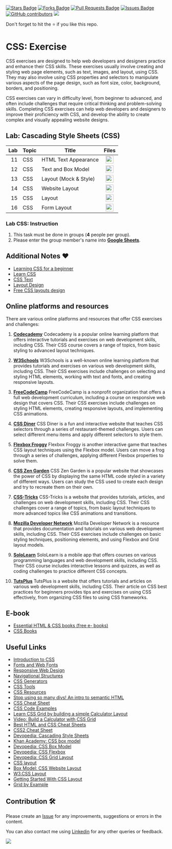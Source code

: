 <a href="https://github.com/drshahizan/learn-php/stargazers"><img src="https://img.shields.io/github/stars/drshahizan/learn-php" alt="Stars Badge"/></a>
<a href="https://github.com/drshahizan/learn-php/network/members"><img src="https://img.shields.io/github/forks/drshahizan/learn-php" alt="Forks Badge"/></a>
<a href="https://github.com/drshahizan/learn-php/pulls"><img src="https://img.shields.io/github/issues-pr/drshahizan/learn-php" alt="Pull Requests Badge"/></a>
<a href="https://github.com/drshahizan/learn-php/issues"><img src="https://img.shields.io/github/issues/drshahizan/learn-php" alt="Issues Badge"/></a>
<a href="https://github.com/drshahizan/learn-php/graphs/contributors"><img alt="GitHub contributors" src="https://img.shields.io/github/contributors/drshahizan/learn-php?color=2b9348"></a>
![](https://visitor-badge.glitch.me/badge?page_id=drshahizan/learn-php)

Don't forget to hit the :star: if you like this repo.

# CSS: Exercise
CSS exercises are designed to help web developers and designers practice and enhance their CSS skills. These exercises usually involve creating and styling web page elements, such as text, images, and layout, using CSS. They may also involve using CSS properties and selectors to manipulate various aspects of the page design, such as font size, color, background, borders, and positioning.

CSS exercises can vary in difficulty level, from beginner to advanced, and often include challenges that require critical thinking and problem-solving skills. Completing CSS exercises can help web developers and designers to improve their proficiency with CSS, and develop the ability to create complex and visually appealing website designs. 

## Lab: Cascading Style Sheets (CSS)

| Lab | Topic | Title | Files |
| -----: | ----- | ----- | :------: | 
| 11 | CSS | HTML Text Appearance |<a href="https://github.com/drshahizan/learn-php/tree/main/lab/css/lab11" ><img src="../../images/folder_info.png" width="24px" height="24px" ></a> |
| 12 | CSS | Text and Box Model |<a href="https://github.com/drshahizan/learn-php/tree/main/lab/css/lab12" ><img src="../../images/folder_info.png" width="24px" height="24px"></a>|
| 13 | CSS | Layout (Mock & Style) |<a href="https://github.com/drshahizan/learn-php/tree/main/lab/css/lab13" ><img src="../../images/folder_info.png" width="24px" height="24px" ></a> |
| 14 | CSS | Website Layout |<a href="https://github.com/drshahizan/learn-php/tree/main/lab/css/lab14" ><img src="../../images/folder_info.png" width="24px" height="24px" ></a> |
| 15 | CSS | Layout |<a href="https://github.com/drshahizan/learn-php/tree/main/lab/css/lab15" ><img src="../../images/folder_info.png" width="24px" height="24px" ></a> |
| 16 | CSS | Form Layout |<a href="https://github.com/drshahizan/learn-php/tree/main/lab/css/lab16" ><img src="../../images/folder_info.png" width="24px" height="24px" ></a> |

### Lab CSS: Instruction

1. This task must be done in groups (**4** people per group).
2. Please enter the group member's name into **[Google Sheets](https://docs.google.com/spreadsheets/d/1Php82HH-wrviP2rOho94JmztpPcXmgFL/edit?usp=sharing&ouid=116754994049085925053&rtpof=true&sd=true)**.

## Additional Notes ❤️
- [Learning CSS for a beginner](topic-css.md) 
- [Learn CSS](learn-css.md) 
- [CSS Text](css-text.md)
- [Layout Design](layout-design.md) 
- [Free CSS layouts design](free-layout.md) 

## Online platforms and resources
There are various online platforms and resources that offer CSS exercises and challenges:

1. [**Codecademy**](https://www.codecademy.com/learn/learn-css)
Codecademy is a popular online learning platform that offers interactive tutorials and exercises on web development skills, including CSS. Their CSS course covers a range of topics, from basic styling to advanced layout techniques.

2. [**W3Schools**](https://www.w3schools.com/css/exercise.asp)
W3Schools is a well-known online learning platform that provides tutorials and exercises on various web development skills, including CSS. Their CSS exercises include challenges on selecting and styling HTML elements, working with text and fonts, and creating responsive layouts.

3. [**FreeCodeCamp**](https://www.freecodecamp.org/learn/responsive-web-design/basic-css/)
FreeCodeCamp is a nonprofit organization that offers a full web development curriculum, including a course on responsive web design that covers CSS. Their CSS exercises include challenges on styling HTML elements, creating responsive layouts, and implementing CSS animations.

4. [**CSS Diner**](https://flukeout.github.io/)
CSS Diner is a fun and interactive website that teaches CSS selectors through a series of restaurant-themed challenges. Users can select different menu items and apply different selectors to style them.

5. [**Flexbox Froggy**](https://flexboxfroggy.com/)
Flexbox Froggy is another interactive game that teaches CSS layout techniques using the Flexbox model. Users can move a frog through a series of challenges, applying different Flexbox properties to solve them.

6. [**CSS Zen Garden**](http://www.csszengarden.com/)
CSS Zen Garden is a popular website that showcases the power of CSS by displaying the same HTML code styled in a variety of different ways. Users can study the CSS used to create each design and try to recreate them on their own.

7. [**CSS-Tricks**](https://css-tricks.com/challenges/)
CSS-Tricks is a website that provides tutorials, articles, and challenges on web development skills, including CSS. Their CSS challenges cover a range of topics, from basic layout techniques to more advanced topics like CSS animations and transitions.

8. [**Mozilla Developer Network**](https://developer.mozilla.org/en-US/docs/Learn/CSS/First_steps)
Mozilla Developer Network is a resource that provides documentation and tutorials on various web development skills, including CSS. Their CSS exercises include challenges on basic styling techniques, positioning elements, and using Flexbox and Grid layout models.

9. [**SoloLearn**](https://www.sololearn.com/Course/CSS/)
SoloLearn is a mobile app that offers courses on various programming languages and web development skills, including CSS. Their CSS course includes interactive lessons and quizzes, as well as coding challenges to practice different CSS concepts.

10. [**TutsPlus**](https://code.tutsplus.com/articles/30-css-best-practices-for-beginners--net-6741)
TutsPlus is a website that offers tutorials and articles on various web development skills, including CSS. Their article on CSS best practices for beginners provides tips and exercises on using CSS effectively, from organizing CSS files to using CSS frameworks.

## E-book
- [Essential HTML & CSS books (free e- books)](https://cssauthor.com/free-html-and-css-books/https://freefrontend.com/html-css-books/#css-books)
- [CSS Books](https://freefrontend.com/html-css-books/#css-books)

## Useful Links
- [Introduction to CSS](https://cs.wellesley.edu/~cs115/readings/CSS1.html)
- [Fonts and Web Fonts](https://cs.wellesley.edu/~cs110/reading/fonts.html)
- [Responsive Web Design](https://www.w3schools.com/html/html_responsive.asp)
- [Navigational Structures](https://cs.wellesley.edu/~cs110/lectures/WebNavigation/)
- [CSS Generators](https://www.cssportal.com/css-generators.php)
- [CSS Tools](https://www.cssportal.com/css-tools.php)
- [CSS Resources](https://www.cssportal.com/css-resources.php)
- [Stop using so many divs! An intro to semantic HTML](https://dev.to/kenbellows/stop-using-so-many-divs-an-intro-to-semantic-html-3i9i)
- [CSS Cheat Sheet](https://web.stanford.edu/group/csp/cs21/csscheatsheet.pdf)
- [CSS Code Examples](https://freefrontend.com/css-code-examples/)
- [Learn CSS Grid by building a simple Calculator Layout](https://freshman.tech/css-grid-calculator/)
- [Video: Build a Calculator with CSS Grid](https://www.youtube.com/watch?v=9PzkWxleT5E)
- [Best HTML and CSS Cheat Sheets](https://cssauthor.com/html-and-css-cheat-sheets/)
- [CSS2 Cheat Sheet](https://cheatography.com/davechild/cheat-sheets/css2/)
- [Devopedia: Cascading Style Sheets](https://devopedia.org/cascading-style-sheets)
- [Khan Academy: CSS box model](https://www.khanacademy.org/computing/computer-programming/html-css/css-layout-properties/pt/css-box-model)
- [Devopedia: CSS Box Model](https://devopedia.org/css-box-model)
- [Devopedia: CSS Flexbox](https://devopedia.org/css-flexbox)
- [Devopedia: CSS Grid Layout](https://devopedia.org/css-grid-layout)
- [CSS layout](https://developer.mozilla.org/en-US/docs/Learn/CSS/CSS_layout)
- [Box Model: CSS Website Layout](https://www.w3schools.com/css/css_website_layout.asp)
- [W3.CSS Layout](https://www.w3schools.com/w3css/w3css_layout.asp)
- [Getting Started With CSS Layout](https://www.smashingmagazine.com/2018/05/guide-css-layout/)
- [Grid by Example](https://gridbyexample.com/)

## Contribution 🛠️
Please create an [Issue](https://github.com/drshahizan/learn-php/issues) for any improvements, suggestions or errors in the content.

You can also contact me using [Linkedin](https://www.linkedin.com/in/drshahizan/) for any other queries or feedback.

![](https://komarev.com/ghpvc/?username=drshahizan&label=Views&color=0e75b6&style=flat)
